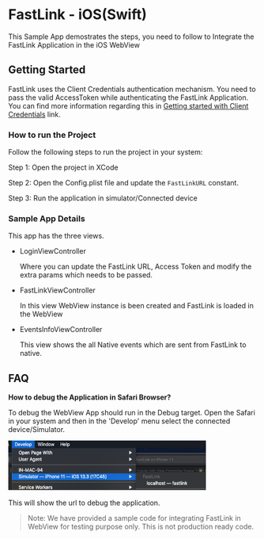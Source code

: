 # FastLink - iOS(Swift)

This Sample App demostrates the steps, you need to follow to Integrate the FastLink Application in the iOS WebView

## Getting Started

FastLink uses the Client Credentials authentication mechanism. You need to pass the valid AccessToken while authenticating the FastLink Application. You can find more information regarding this in <a href="https://developer.yodlee.com/docs/api/1.1/getting-started-with-cc" _blank>Getting started with Client Credentials</a> link.

### How to run the Project

Follow the following steps to run the project in your system:

Step 1: Open the project in XCode

Step 2: Open the Config.plist file and update the `FastLinkURL` constant.

Step 3: Run the application in simulator/Connected device

### Sample App Details

This app has the three views.

-   LoginViewController

    Where you can update the FastLink URL, Access Token and modify the extra params which needs to be passed.

-   FastLinkViewController

    In this view WebView instance is been created and FastLink is loaded in the WebView

-   EventsInfoViewController

    This view shows the all Native events which are sent from FastLink to native.

## FAQ

<b>How to debug the Application in Safari Browser?</b>

To debug the WebView App should run in the Debug target. Open the Safari in your system and then in the 'Develop' menu select the connected device/Simulator.

<p>
  <img src="./ios-debug.png" width="400" height="100" title="hover text">
</p>

This will show the url to debug the application.

> Note:
> We have provided a sample code for integrating FastLink in WebView for testing purpose only. This is not production ready code.
